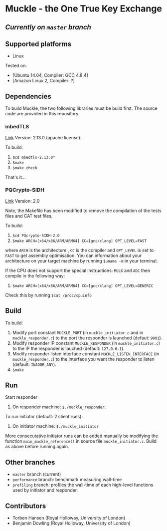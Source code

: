 # Muckle - the One True Key Exchange

## *Currently on `master` branch*

## Supported platforms

* Linux

Tested on:

* [Ubuntu 14.04, Compiler: GCC 4.8.4]
* [Amazon Linux 2, Compiler: ?]

## Dependencies

To build Muckle, the two following libraries must be build first. The source code are provided in this repository.

### mbedTLS

[Link](https://tls.mbed.org)
Version: 2.13.0 (apache license).

To build:

1. `$cd mbedtls-2.13.0*`
2. `$make`
3. `$make check`

That's it...

### PQCrypto-SIDH

[Link](https://github.com/Microsoft/PQCrypto-SIDH)
Version: 2.0

Note, the Makefile has been modified to remove the compilation of the tests files and CAT test files.

To build:

1. `$cd PQcrypto-SIDH-2.0`
2. `$make ARCH=[x64/x86/ARM/ARM64] CC=[gcc/clang] OPT_LEVEL=FAST`

where `ARCH` is the architecture , `CC` is the compiler and `OPT_LEVEL` is set to `FAST` to get assembly optimisation. You can information about your architecture on your target machine by running `$uname -m` in your terminal.

If the CPU does not support the special instructions: `MULX` and `ADC` then compile in the following way:

1. `$make ARCH=[x64/x86/ARM/ARM64] CC=[gcc/clang] OPT_LEVEL=GENERIC`

Check this by running `$cat /proc/cpuinfo`

## Build

To build:

1. Modify port constant `MUCKLE_PORT` (in `muckle_initiator.c` and in `muckle_responder.c`) to the port the responder is launched (defaut: `9001`).
2. Modify responder IP constant `MUCKLE_RESPONDER` (in `muckle_initiator.c`) to the IP the responder is lauched (default: `127.0.0.1`).
3. Modify responder listen interface constant `MUCKLE_LISTEN_INTERFACE` (in `muckle_responder.c`) to the interface you want the responder to listen (default: `INADDR_ANY`).
4. `$make`

## Run

Start responder

1. On responder machine: `$./muckle_responder`.

To run initiator (default: 2 client runs):

1. On initiator machine: `$./muckle_initiator`

More consecutative initiator runs can be added manually be modifying the function `main_muckle_reference()` in source file `muckle_initiator.c`. Build as above before running again.

## Other branches

* `master` branch (current)
* `performance` branch: benchmark measuring wall-time
* `profiling` branch: profiles the wall-time of each high-level functions used by initiator and responder.

## Contributors

* Torben Hansen (Royal Holloway, University of London)
* Benjamin Dowling (Royal Holloway, University of London)
